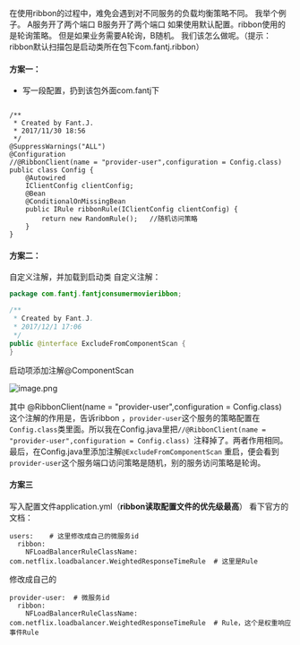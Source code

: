 在使用ribbon的过程中，难免会遇到对不同服务的负载均衡策略不同。
我举个例子。
A服务开了两个端口
B服务开了两个端口
如果使用默认配置。ribbon使用的是轮询策略。
但是如果业务需要A轮询，B随机。
我们该怎么做呢。（提示：ribbon默认扫描包是启动类所在包下com.fantj.ribbon）
####   方案一：
 * 写一段配置，扔到该包外面com.fantj下
```

/**
 * Created by Fant.J.
 * 2017/11/30 18:56
 */
@SuppressWarnings("ALL")
@Configuration
//@RibbonClient(name = "provider-user",configuration = Config.class)
public class Config {
    @Autowired
    IClientConfig clientConfig;
    @Bean
    @ConditionalOnMissingBean
    public IRule ribbonRule(IClientConfig clientConfig) {
        return new RandomRule();   //随机访问策略
    }
}

```
####   方案二：
自定义注解，并加载到启动类
自定义注解：
```java
package com.fantj.fantjconsumermovieribbon;

/**
 * Created by Fant.J.
 * 2017/12/1 17:06
 */
public @interface ExcludeFromComponentScan {
}
```
启动项添加注解@ComponentScan

![image.png](http://upload-images.jianshu.io/upload_images/5786888-99aa42b72f0f47ea.png?imageMogr2/auto-orient/strip%7CimageView2/2/w/1240)

其中
@RibbonClient(name = "provider-user",configuration = Config.class)
这个注解的作用是，告诉ribbon  ，`provider-user`这个服务的策略配置在`Config.class`类里面。所以我在Config.java里把`//@RibbonClient(name = "provider-user",configuration = Config.class)
`注释掉了。两者作用相同。
最后，在Config.java里添加注解`@ExcludeFromComponentScan`
重启，便会看到`provider-user`这个服务端口访问策略是随机，别的服务访问策略是轮询。
####   方案三
写入配置文件application.yml（**ribbon读取配置文件的优先级最高**）
看下官方的文档：
```
users:    # 这里修改成自己的微服务id
  ribbon:
    NFLoadBalancerRuleClassName: com.netflix.loadbalancer.WeightedResponseTimeRule  # 这里是Rule
```
修改成自己的
```
provider-user:  # 微服务id
  ribbon:
    NFLoadBalancerRuleClassName: com.netflix.loadbalancer.WeightedResponseTimeRule  # Rule，这个是权重响应事件Rule
```

